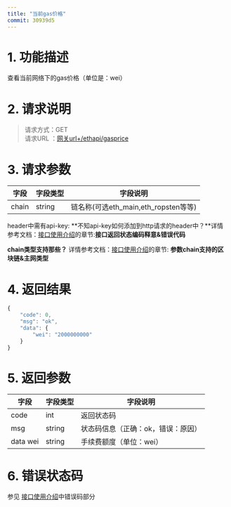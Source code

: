 ```yaml
---
title: "当前gas价格"
commit: 30939d5
---
```


# **1. 功能描述**

查看当前网络下的gas价格（单位是：wei）

# **2. 请求说明**

> 请求方式：GET <br>
请求URL ：[网关url+/ethapi/gasprice](#)

# **3. 请求参数**

字段       |字段类型       |字段说明
------------|-----------|-----------
chain  |string        |链名称(可选eth_main,eth_ropsten等等)


header中需有api-key: **不知api-key如何添加到http请求的header中？**详情参考文档：[接口使用介绍](/docs/zh/started)的章节:**接口返回状态编码释意&错误代码** 

**chain类型支持那些？** 详情参考文档：[接口使用介绍](/docs/zh/started)的章节: **参数chain支持的区块链&主网类型** 

# **4. 返回结果**

```javascript
{
    "code": 0,
    "msg": "ok",
    "data": {
        "wei": "2000000000"
    }
}
```

# **5. 返回参数**

字段       |字段类型       |字段说明
------------|-----------|-----------
code       |int        |返回状态码
msg       |string        |状态码信息（正确：ok，错误：原因）
data wei       |string        |手续费额度（单位：wei）


# **6. 错误状态码**

参见 [接口使用介绍](/started)中错误码部分






